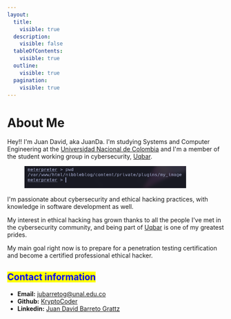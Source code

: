 ```yaml
---
layout:
  title:
    visible: true
  description:
    visible: false
  tableOfContents:
    visible: true
  outline:
    visible: true
  pagination:
    visible: true
---
```


# About Me

Hey!! I'm Juan David, aka JuanDa. I'm studying Systems and Computer Engineering at the [Universidad Nacional de Colombia](https://unal.edu.co/) and I'm a member of the student working group in cybersecurity, [Uqbar](https://www.instagram.com/uqbarun/).

<figure><img src="../.gitbook/assets/image (18) (1).png" alt="" width="375"><figcaption></figcaption></figure>

I'm passionate about cybersecurity and ethical hacking practices, with knowledge in software development as well.

My interest in ethical hacking has grown thanks to all the people I've met in the cybersecurity community, and being part of [Uqbar](https://www.instagram.com/uqbarun/) is one of my greatest prides.

My main goal right now is to prepare for a penetration testing certification and become a certified professional ethical hacker.

## <mark style="color:blue;">Contact information</mark>

* **Email:** [jubarretog@unal.edu.co](https://app.gitbook.com/u/cdbSbVEtWCP0IKRHa0p28S49E1o2)
* **Github:** [KryptoCoder](https://github.com/jubarretog)
* **Linkedin:** [Juan David Barreto Grattz](https://www.linkedin.com/in/juan-david-barreto-grattz/)
